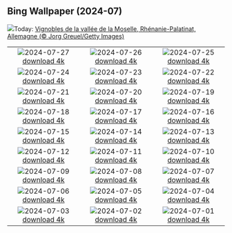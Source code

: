 ## Bing Wallpaper (2024-07)
![](https://www.bing.com/th?id=OHR.RhinelandVineyards_FR-CA3427435860_UHD.jpg&w=1000)Today: [Vignobles de la vallée de la Moselle, Rhénanie-Palatinat, Allemagne (© Jorg Greuel/Getty Images)](https://www.bing.com/th?id=OHR.RhinelandVineyards_FR-CA3427435860_UHD.jpg)

|      |      |      |
| :----: | :----: | :----: |
|![](https://www.bing.com/th?id=OHR.PontNeuf_FR-CA3057910454_UHD.jpg&pid=hp&w=384&h=216&rs=1&c=4)2024-07-27 [download 4k](https://www.bing.com/th?id=OHR.PontNeuf_FR-CA3057910454_UHD.jpg)|![](https://www.bing.com/th?id=OHR.SmokyMountainTrail_FR-CA1099318024_UHD.jpg&pid=hp&w=384&h=216&rs=1&c=4)2024-07-26 [download 4k](https://www.bing.com/th?id=OHR.SmokyMountainTrail_FR-CA1099318024_UHD.jpg)|![](https://www.bing.com/th?id=OHR.SheepCousins_FR-CA0942728657_UHD.jpg&pid=hp&w=384&h=216&rs=1&c=4)2024-07-25 [download 4k](https://www.bing.com/th?id=OHR.SheepCousins_FR-CA0942728657_UHD.jpg)|
|![](https://www.bing.com/th?id=OHR.MethoniCastle_FR-CA0782109984_UHD.jpg&pid=hp&w=384&h=216&rs=1&c=4)2024-07-24 [download 4k](https://www.bing.com/th?id=OHR.MethoniCastle_FR-CA0782109984_UHD.jpg)|![](https://www.bing.com/th?id=OHR.HammockCamping_FR-CA0644251921_UHD.jpg&pid=hp&w=384&h=216&rs=1&c=4)2024-07-23 [download 4k](https://www.bing.com/th?id=OHR.HammockCamping_FR-CA0644251921_UHD.jpg)|![](https://www.bing.com/th?id=OHR.ZanzibarBoats_FR-CA0477237134_UHD.jpg&pid=hp&w=384&h=216&rs=1&c=4)2024-07-22 [download 4k](https://www.bing.com/th?id=OHR.ZanzibarBoats_FR-CA0477237134_UHD.jpg)|
|![](https://www.bing.com/th?id=OHR.MineralMoon_FR-CA0338721201_UHD.jpg&pid=hp&w=384&h=216&rs=1&c=4)2024-07-21 [download 4k](https://www.bing.com/th?id=OHR.MineralMoon_FR-CA0338721201_UHD.jpg)|![](https://www.bing.com/th?id=OHR.YoungJaguar_FR-CA0200587007_UHD.jpg&pid=hp&w=384&h=216&rs=1&c=4)2024-07-20 [download 4k](https://www.bing.com/th?id=OHR.YoungJaguar_FR-CA0200587007_UHD.jpg)|![](https://www.bing.com/th?id=OHR.MayotteCoral_FR-CA9931517655_UHD.jpg&pid=hp&w=384&h=216&rs=1&c=4)2024-07-19 [download 4k](https://www.bing.com/th?id=OHR.MayotteCoral_FR-CA9931517655_UHD.jpg)|
|![](https://www.bing.com/th?id=OHR.MedievalRothenburg_FR-CA9754425092_UHD.jpg&pid=hp&w=384&h=216&rs=1&c=4)2024-07-18 [download 4k](https://www.bing.com/th?id=OHR.MedievalRothenburg_FR-CA9754425092_UHD.jpg)|![](https://www.bing.com/th?id=OHR.DinosaurProvPark_FR-CA9600205303_UHD.jpg&pid=hp&w=384&h=216&rs=1&c=4)2024-07-17 [download 4k](https://www.bing.com/th?id=OHR.DinosaurProvPark_FR-CA9600205303_UHD.jpg)|![](https://www.bing.com/th?id=OHR.TateishiPark_FR-CA9395273190_UHD.jpg&pid=hp&w=384&h=216&rs=1&c=4)2024-07-16 [download 4k](https://www.bing.com/th?id=OHR.TateishiPark_FR-CA9395273190_UHD.jpg)|
|![](https://www.bing.com/th?id=OHR.AncientOrkney_FR-CA6666648624_UHD.jpg&pid=hp&w=384&h=216&rs=1&c=4)2024-07-15 [download 4k](https://www.bing.com/th?id=OHR.AncientOrkney_FR-CA6666648624_UHD.jpg)|![](https://www.bing.com/th?id=OHR.CappadociaRocks_FR-CA8969564790_UHD.jpg&pid=hp&w=384&h=216&rs=1&c=4)2024-07-14 [download 4k](https://www.bing.com/th?id=OHR.CappadociaRocks_FR-CA8969564790_UHD.jpg)|![](https://www.bing.com/th?id=OHR.RainierWildflowers_FR-CA8731017819_UHD.jpg&pid=hp&w=384&h=216&rs=1&c=4)2024-07-13 [download 4k](https://www.bing.com/th?id=OHR.RainierWildflowers_FR-CA8731017819_UHD.jpg)|
|![](https://www.bing.com/th?id=OHR.GangiSicily_FR-CA8341337364_UHD.jpg&pid=hp&w=384&h=216&rs=1&c=4)2024-07-12 [download 4k](https://www.bing.com/th?id=OHR.GangiSicily_FR-CA8341337364_UHD.jpg)|![](https://www.bing.com/th?id=OHR.CollaredAracari_FR-CA7760432627_UHD.jpg&pid=hp&w=384&h=216&rs=1&c=4)2024-07-11 [download 4k](https://www.bing.com/th?id=OHR.CollaredAracari_FR-CA7760432627_UHD.jpg)|![](https://www.bing.com/th?id=OHR.TalampayaNP_FR-CA7552491200_UHD.jpg&pid=hp&w=384&h=216&rs=1&c=4)2024-07-10 [download 4k](https://www.bing.com/th?id=OHR.TalampayaNP_FR-CA7552491200_UHD.jpg)|
|![](https://www.bing.com/th?id=OHR.NorwayBlueberries_FR-CA7308941830_UHD.jpg&pid=hp&w=384&h=216&rs=1&c=4)2024-07-09 [download 4k](https://www.bing.com/th?id=OHR.NorwayBlueberries_FR-CA7308941830_UHD.jpg)|![](https://www.bing.com/th?id=OHR.YenBaiTerraces_FR-CA7153800396_UHD.jpg&pid=hp&w=384&h=216&rs=1&c=4)2024-07-08 [download 4k](https://www.bing.com/th?id=OHR.YenBaiTerraces_FR-CA7153800396_UHD.jpg)|![](https://www.bing.com/th?id=OHR.ConwyRiver_FR-CA6980269240_UHD.jpg&pid=hp&w=384&h=216&rs=1&c=4)2024-07-07 [download 4k](https://www.bing.com/th?id=OHR.ConwyRiver_FR-CA6980269240_UHD.jpg)|
|![](https://www.bing.com/th?id=OHR.NoahBeach_FR-CA6678694943_UHD.jpg&pid=hp&w=384&h=216&rs=1&c=4)2024-07-06 [download 4k](https://www.bing.com/th?id=OHR.NoahBeach_FR-CA6678694943_UHD.jpg)|![](https://www.bing.com/th?id=OHR.ZaharaDeLaSierra_FR-CA6230509029_UHD.jpg&pid=hp&w=384&h=216&rs=1&c=4)2024-07-05 [download 4k](https://www.bing.com/th?id=OHR.ZaharaDeLaSierra_FR-CA6230509029_UHD.jpg)|![](https://www.bing.com/th?id=OHR.MeerkatManor_FR-CA5868654494_UHD.jpg&pid=hp&w=384&h=216&rs=1&c=4)2024-07-04 [download 4k](https://www.bing.com/th?id=OHR.MeerkatManor_FR-CA5868654494_UHD.jpg)|
|![](https://www.bing.com/th?id=OHR.ItalicaRuins_FR-CA5707908565_UHD.jpg&pid=hp&w=384&h=216&rs=1&c=4)2024-07-03 [download 4k](https://www.bing.com/th?id=OHR.ItalicaRuins_FR-CA5707908565_UHD.jpg)|![](https://www.bing.com/th?id=OHR.CanadaDayOttawa_FR-CA8632022668_UHD.jpg&pid=hp&w=384&h=216&rs=1&c=4)2024-07-02 [download 4k](https://www.bing.com/th?id=OHR.CanadaDayOttawa_FR-CA8632022668_UHD.jpg)|![](https://www.bing.com/th?id=OHR.UbudBali_FR-CA5056160520_UHD.jpg&pid=hp&w=384&h=216&rs=1&c=4)2024-07-01 [download 4k](https://www.bing.com/th?id=OHR.UbudBali_FR-CA5056160520_UHD.jpg)|
